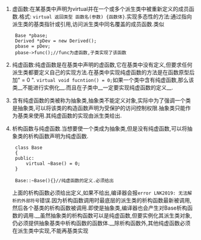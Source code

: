 1. 虚函数:在某基类中声明为virtual并在一个或多个派生类中被重新定义的成员函数.格式: `virtual 返回类型 函数名(参数) {函数体}`.实现多态性的方法:通过指向派生类的基类指针或引用,访问派生类中同名覆盖的成员函数.类似  

		Base *pbase;
		Derived *pDev = new Derived();
		pbase = pDev;
		pbase->func();//func为虚函数,子类实现了该函数

2. 纯虚函数:纯虚函数是在基类中声明的虚函数,它在基类中没有定义,但要求任何派生类都要定义自己的实现方法.在基类中实现纯虚函数的方法是在函数原型后加" = 0 ". `virtual void fucntion() = 0;`如果一个类中含有纯虚函数,那么该类__不能进行实例化__.而且在子类中__一定要实现纯虚函数的定义__.
3. 含有纯虚函数的类被称为抽象类,抽象类不能定义对象,实际中为了强调一个类是抽象类,可以将该类的构造函数声明为受保护的访问控制权限.抽象类只能作为基类来使用.其纯虚函数的实现由派生类给出.
4. 析构函数与纯虚函数.当想要使一个类成为抽象类,但是没有纯虚函数,可以将抽象类的析构函数声明为纯虚函数.

		class Base
		{
		public:
			virtual ~Base() = 0;
		}
		
		Base::~Base(){}//纯虚函数的定义.必须给出

	上面的析构函数必须给出定义,如果不给出,编译器会报`error LNK2019: 无法解析的外部符号`错误.因为析构函数调用时最底层的派生类的析构函数最新被调用,然后各个基类的析构函数被调用.即使是抽象类,编译器也会产生对Base析构函数的调用.__虽然抽象类的析构函数可以是纯虚函数,但要实例化其派生类对象,仍必须提供抽象基类中析构函数的函数体.__除析构函数外,其他纯虚函数必须在派生类中实现,不能再基类实现

    
    
	